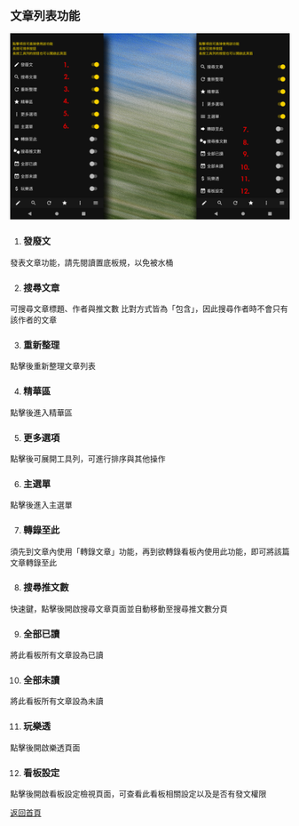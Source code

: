 ## 文章列表功能

![Image of Articles_Function](../v1/images/articles_function.png)   

1. ### 發廢文
發表文章功能，請先閱讀置底板規，以免被水桶

2. ### 搜尋文章
可搜尋文章標題、作者與推文數 
比對方式皆為「包含」，因此搜尋作者時不會只有該作者的文章

3. ### 重新整理
點擊後重新整理文章列表

4. ### 精華區
點擊後進入精華區

5. ### 更多選項
點擊後可展開工具列，可進行排序與其他操作

6. ### 主選單
點擊後進入主選單

7. ### 轉錄至此
須先到文章內使用「轉錄文章」功能，再到欲轉錄看板內使用此功能，即可將該篇文章轉錄至此

8. ### 搜尋推文數
快速鍵，點擊後開啟搜尋文章頁面並自動移動至搜尋推文數分頁

9. ### 全部已讀
將此看板所有文章設為已讀

10. ### 全部未讀
將此看板所有文章設為未讀

11. ### 玩樂透
點擊後開啟樂透頁面

12. ### 看板設定
點擊後開啟看板設定檢視頁面，可查看此看板相關設定以及是否有發文權限  
  
[返回首頁](https://kimieno.github.io/android.pitt) 